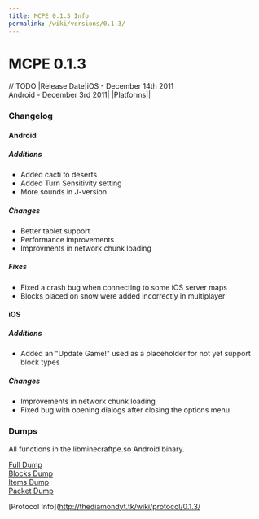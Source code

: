 ```yaml
---
title: MCPE 0.1.3 Info
permalink: /wiki/versions/0.1.3/
---
```

# MCPE 0.1.3
// TODO
|Release Date|iOS - December 14th 2011<br/>Android - December 3rd 2011|
|Platforms||

### Changelog

#### Android

##### Additions
* Added cacti to deserts
* Added Turn Sensitivity setting
* More sounds in J-version

##### Changes
* Better tablet support
* Performance improvements
* Improvments in network chunk loading

##### Fixes
* Fixed a crash bug when connecting to some iOS server maps
* Blocks placed on snow were added incorrectly in multiplayer

#### iOS

##### Additions
* Added an "Update Game!" used as a placeholder for not yet support block types

##### Changes
* Improvements in network chunk loading
* Fixed bug with opening dialogs after closing the options menu

### Dumps
All functions in the libminecraftpe.so Android binary.  

[Full Dump](dumps/fulldump.txt)  
[Blocks Dump](dumps/blockdump.txt)  
[Items Dump](dumps/itemdump.txt)  
[Packet Dump](dumps/packetdump.txt)  
  
[Protocol Info](http://thediamondyt.tk/wiki/protocol/0.1.3/
